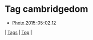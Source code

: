 <!--
title: Tag cambridgedom
date: 2020-06-28T15:00:41.129Z
tags:
-->
# Tag cambridgedom

 * [Photo 2015-05-02 12](117933266427.md)

| [Tags](tags.md) | [Top](index.md) |
